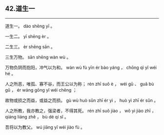 ## 42.道生一
---


<ruby><rbc><rb> 道生一。 </rb></rbc>
  <rtc><rt> dào  shēng  yī 。</rt></rtc>
</ruby>

<ruby><rbc><rb> 一生二。 </rb></rbc>
  <rtc><rt> yī  shēng  èr 。</rt></rtc>
</ruby>

<ruby><rbc><rb> 二生三。 </rb></rbc>
  <rtc><rt> èr  shēng  sān 。</rt></rtc>
</ruby>

<ruby><rbc><rb> 三生万物。 </rb></rbc>
  <rtc><rt> sān  shēng  wàn  wù 。</rt></rtc>
</ruby>

<ruby><rbc><rb> 万物负阴而抱阳，冲气以为和。 </rb></rbc>
  <rtc><rt> wàn  wù  fù  yīn  ér  bào  yáng ， chōng  qì  yǐ  wéi  hé 。</rt></rtc>
</ruby>

<ruby><rbc><rb> 人之所恶，唯孤、寡不谷，而王公以为称； </rb></rbc>
  <rtc><rt> rén  zhī  suǒ  è ， wéi  gū 、 guǎ  bù  gǔ ， ér  wáng  gōng  yǐ  wéi  chēng ；</rt></rtc>
</ruby>

<ruby><rbc><rb> 故物或损之而益，或益之而损。 </rb></rbc>
  <rtc><rt> gù  wù  huò  sǔn  zhī  ér  yì ， huò  yì  zhī  ér  sǔn 。</rt></rtc>
</ruby>

<ruby><rbc><rb> 人之所教，我亦教之，强梁者，不得其死。 </rb></rbc>
  <rtc><rt> rén  zhī  suǒ  jiào ， wǒ  yì  jiào  zhī ， qiáng  liáng  zhě ， bù  dé  qí  sǐ 。</rt></rtc>
</ruby>

<ruby><rbc><rb> 吾将以为教父。 </rb></rbc>
  <rtc><rt> wú  jiāng  yǐ  wéi  jiào  fù 。</rt></rtc>
</ruby>

<ruby><rbc><rb>  </rb></rbc>
  <rtc><rt></rt></rtc>
</ruby>

